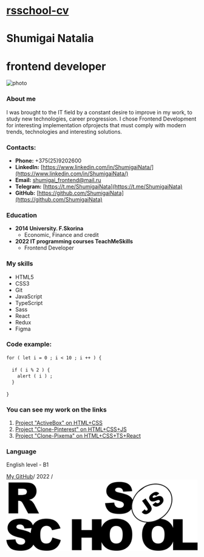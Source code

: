 # __[rsschool-cv](https://shumigainata.github.io/Repo-Natalia/)__

# __Shumigai Natalia__
# __frontend developer__

![photo](1.png "Photo")

### __About me__
I was brought to the IT field by a constant desire to improve in my work, to study new technologies, career progression. I chose Frontend Development for interesting implementation ofprojects that must comply with modern trends, technologies and interesting solutions.

### Contacts:
 - __Phone:__ +375(25)9202600
 - __LinkedIn:__ [https://www.linkedin.com/in/ShumigaiNata/](https://www.linkedin.com/in/ShumigaiNata/) 
 - __Email:__ [shumigai_frontend@mail.ru](shumigai_frontend@mail.ru) 
 - __Telegram:__ [https://t.me/ShumigaiNata](https://t.me/ShumigaiNata) 
 - __GitHub:__ [https://github.com/ShumigaiNata](https://github.com/ShumigaiNata)

### __Education__
 - __2014 University. F.Skorina__
   - Economic, Finance and credit
 - __2022 IT programming courses TeachMeSkills__
   - Frontend Developer

### __My skills__
 - HTML5
 - CSS3
 - Git
 - JavaScript
 - TypeScript
 - Sass
 - React
 - Redux
 - Figma

### __Code example:__
```
for ( let i = 0 ; i < 10 ; i ++ ) {

  if ( i % 2 ) {
    alert ( i ) ;
  }

}
```
### __You can see my work on the links__
1. [Project "ActiveBox" on HTML+CSS](https://github.com/ShumigaiNata/ActiveBox)
2. [Project "Clone-Pinterest" on HTML+CSS+JS](https://github.com/ShumigaiNata/Clone-Pinterest)
3. [Project "Clone-Pixema" on HTML+CSS+TS+React](https://github.com/ShumigaiNata/Diploma---Teamwork) 

### __Language__
English level - B1

[My GitHub](https://github.com/ShumigaiNata)/ 2022 / [![logo](rs_school_js.svg "logo")](https://rs.school/js/)
